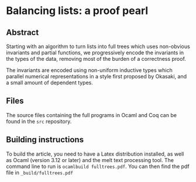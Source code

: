 Balancing lists: a proof pearl
==============================

Abstract
--------

Starting with an algorithm to turn lists into full trees which uses non-obvious invariants and partial functions, we progressively encode the invariants in the types of the data, removing most of the burden of a correctness proof.

The invariants are encoded using non-uniform inductive types which parallel numerical representations in a style first proposed by Okasaki, and a small amount of dependent types.


Files
-----

The source files containing the full programs in Ocaml and Coq can be found in the `src` repository.


Building instructions
---------------------

To build the article, you need to have a Latex distribution installed, as well as Ocaml (version 3.12 or later) and the melt text processing tool. The command line to run is `ocamlbuild fulltrees.pdf`. You can then find the pdf file in `_build/fulltrees.pdf`